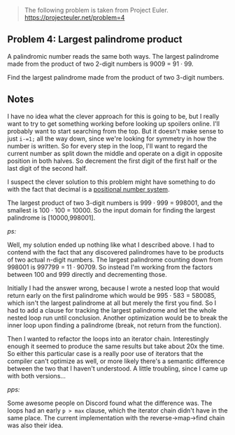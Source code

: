> The following problem is taken from Project Euler.
> https://projecteuler.net/problem=4

## Problem 4: Largest palindrome product

A palindromic number reads the same both ways. The largest palindrome made from the
product of two 2-digit numbers is 9009 = 91 · 99.

Find the largest palindrome made from the product of two 3-digit numbers.

## Notes

I have no idea what the clever approach for this is going to be, but I really want to try
to get something working before looking up spoilers online. I'll probably want to start
searching from the top. But it doesn't make sense to just `i-=1;` all the way down, since
we're looking for symmetry in how the number is written. So for every step in the loop,
I'll want to regard the current number as split down the middle and operate on a digit in
opposite position in both halves. So decrement the first digit of the first half or the
last digit of the second half.

I suspect the clever solution to this problem might have something to do with the fact
that decimal is a [positional number system](https://en.wikipedia.org/wiki/Positional_numeral_system).

The largest product of two 3-digit numbers is 999 · 999 = 998001, and the smallest is
100 · 100 = 10000. So the input domain for finding the largest palindrome is
\[10000,998001\].

_ps:_

Well, my solution ended up nothing like what I described above. I had to contend with the
fact that any discovered palindromes have to be products of two actual n-digit numbers.
The largest palindrome counting down from 998001 is 997799 = 11 · 90709. So instead I'm
working from the factors between 100 and 999 directly and decrementing those.

Initially I had the answer wrong, because I wrote a nested loop that would return early on
the first palindrome which would be 995 · 583 = 580085, which isn't the largest palindrome
at all but merely the first you find. So I had to add a clause for tracking the largest
palindrome and let the whole nested loop run until conclusion. Another optimization would
be to break the inner loop upon finding a palindrome (break, not return from the
function).

Then I wanted to refactor the loops into an iterator chain. Interestingly enough it seemed
to produce the same results but take about 20x the time. So either this particular case is
a really poor use of iterators that the compiler can't optimize as well, or more likely
there's a semantic difference between the two that I haven't understood. A little
troubling, since I came up with both versions…

_pps:_

Some awesome people on Discord found what the difference was. The loops had an early
`p > max` clause, which the iterator chain didn't have in the same place. The current
implementation with the reverse->map->find chain was also their idea.
